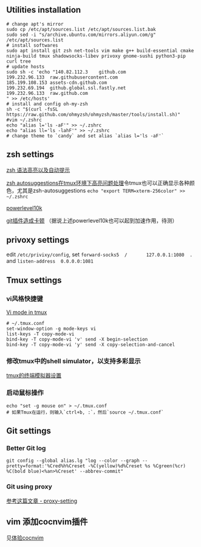 ## Utilities installation
```shell
# change apt's mirror
sudo cp /etc/apt/sources.list /etc/apt/sources.list.bak
sudo sed -i "s/archive.ubuntu.com/mirrors.aliyun.com/g" /etc/apt/sources.list
# install softwares
sudo apt install git zsh net-tools vim make g++ build-essential cmake ninja-build tmux shadowsocks-libev privoxy gnome-sushi python3-pip curl tree
# update hosts
sudo sh -c 'echo "140.82.112.3    github.com
199.232.96.133  raw.githubusercontent.com
185.199.108.153 assets-cdn.github.com
199.232.69.194  github.global.ssl.fastly.net
199.232.96.133  raw.github.com
" >> /etc/hosts'
# install and config oh-my-zsh
sh -c "$(curl -fsSL https://raw.github.com/ohmyzsh/ohmyzsh/master/tools/install.sh)"
#vim ~/.zshrc
echo "alias l='ls -aF'" >> ~/.zshrc
echo "alias ll='ls -lahF'" >> ~/.zshrc
# change theme to `candy` and set alias `alias l='ls -aF'`

```
## zsh settings
[zsh 语法高亮以及自动提示](https://blog.csdn.net/qq_42094345/article/details/107958138)

[zsh autosuggestions在tmux环境下高亮问题处理](https://www.mojidong.com/post/2017-05-14-zsh-autosuggestions/)令tmux也可以正确显示各种颜色，尤其是zsh-autosuggestions `echo "export TERM=xterm-256color" >> ~/.zshrc`

[powerlevel10k](https://github.com/romkatv/powerlevel10k#oh-my-zsh)

[git插件造成卡顿](https://www.jianshu.com/p/bc4b8131db05) （据说上述powerlevel10k也可以起到加速作用，待测）

## privoxy settings
edit `/etc/privixy/config`, set `forward-socks5  /       127.0.0.1:1080  .
` and `listen-address  0.0.0.0:1081`

## Tmux settings
### vi风格快捷键
[Vi mode in tmux](https://blog.sanctum.geek.nz/vi-mode-in-tmux/)
```shell
# ~/.tmux.conf
set-window-option -g mode-keys vi
list-keys -T copy-mode-vi
bind-key -T copy-mode-vi 'v' send -X begin-selection
bind-key -T copy-mode-vi 'y' send -X copy-selection-and-cancel
```
### 修改tmux中的shell simulator，以支持多彩显示
[tmux的终端模拟器设置](https://github.com/loctempt/my_Linux/blob/main/%E4%BD%93%E9%AA%8Ccocnvim.md#tmux%E7%9A%84%E7%BB%88%E7%AB%AF%E6%A8%A1%E6%8B%9F%E5%99%A8%E8%AE%BE%E7%BD%AE)

### 启动鼠标操作
```shell
echo "set -g mouse on" > ~/.tmux.conf
# 如果Tmux在运行，则输入`ctrl+b, :`，然后`source ~/.tmux.conf`
```

## Git settings
### Better Git log
```shell
git config --global alias.lg "log --color --graph --pretty=format:'%Cred%h%Creset -%C(yellow)%d%Creset %s %Cgreen(%cr) %C(bold blue)<%an>%Creset' --abbrev-commit"
```
### Git using proxy
[参考这篇文章 - proxy-setting](https://loctempt.github.io/blog_of_xiyuejiang/proxy-setting)

## vim 添加cocnvim插件
见[体验cocnvim](https://github.com/loctempt/my_Linux/blob/main/%E4%BD%93%E9%AA%8Ccocnvim.md)
